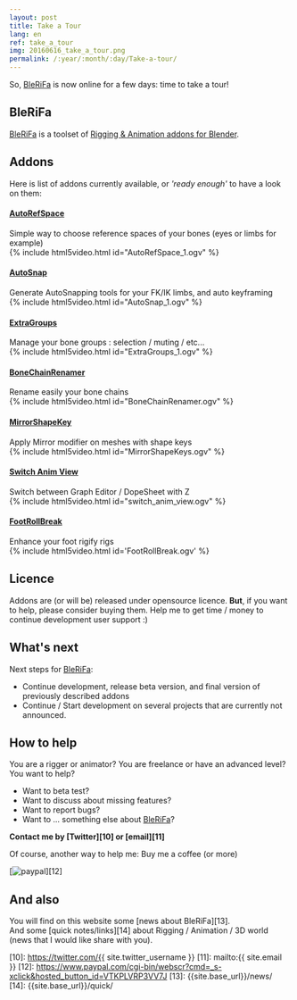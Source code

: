 ```yaml
---
layout: post
title: Take a Tour
lang: en
ref: take_a_tour
img: 20160616_take_a_tour.png
permalink: /:year/:month/:day/Take-a-tour/
---
```


So, [BleRiFa][1] is now online for a few days: time to take a tour!

## BleRiFa
[BleRiFa][1] is a toolset of [Rigging & Animation addons for Blender][2].  

## Addons
Here is list of addons currently available, or *'ready enough'* to have a look on them:

#### [AutoRefSpace][3]
Simple way to choose reference spaces of your bones (eyes or limbs for example)  
{% include html5video.html id="AutoRefSpace_1.ogv" %}
<br/>

#### [AutoSnap][4]
Generate AutoSnapping tools for your FK/IK limbs, and auto keyframing  
{% include html5video.html id="AutoSnap_1.ogv" %}
<br/>

#### [ExtraGroups][5]
Manage your bone groups : selection / muting / etc...  
{% include html5video.html id="ExtraGroups_1.ogv" %}
<br/>

#### [BoneChainRenamer][6]
Rename easily your bone chains  
{% include html5video.html id="BoneChainRenamer.ogv" %}
<br/>

#### [MirrorShapeKey][7]
Apply Mirror modifier on meshes with shape keys  
{% include html5video.html id="MirrorShapeKeys.ogv" %}
<br/>

#### [Switch Anim View][8]
Switch between Graph Editor / DopeSheet with Z  
{% include html5video.html id="switch_anim_view.ogv" %}
<br/>

#### [FootRollBreak][9]
Enhance your foot rigify rigs  
{% include html5video.html id='FootRollBreak.ogv' %}
<br/>

## Licence
Addons are (or will be) released under opensource licence. **But**, if you want to help, please consider buying them. Help me to get time / money to continue development user support :)  


## What's next
Next steps for [BleRiFa][1]:  

* Continue development, release beta version, and final version of previously described addons
* Continue / Start development on several projects that are currently not announced.

## How to help
You are a rigger or animator? You are freelance or have an advanced level? You want to help?  

* Want to beta test?
* Want to discuss about missing features?
* Want to report bugs?
* Want to ... something else about [BleRiFa][1]?  

**Contact me by [Twitter][10] or [email][11]**

Of course, another way to help me: Buy me a coffee (or more)  

[![paypal](https://www.paypalobjects.com/en_US/i/btn/btn_donateCC_LG.gif)][12]

## And also
You will find on this website some [news about BleRiFa][13].  
And some [quick notes/links][14] about Rigging / Animation / 3D world (news that I would like share with you).

[1]: {{site.base_url}}/
[2]: {{site.base_url}}/tools/
[3]: {{site.base_url}}/tools/AutoRefSpace/
[4]: {{site.base_url}}/tools/AutoSnap/
[5]: {{site.base_url}}/tools/ExtraGroups/
[6]: {{site.base_url}}/tools/BoneChainRenamer/
[7]: {{site.base_url}}/tools/MirrorShapeKey/
[8]: {{site.base_url}}/tools/SwitchAnimView/
[9]: {{site.base_url}}/tools/FootRollBreak/
[10]: https://twitter.com/{{ site.twitter_username }}
[11]: mailto:{{ site.email }}
[12]: https://www.paypal.com/cgi-bin/webscr?cmd=_s-xclick&hosted_button_id=VTKPLVRP3VV7J
[13]: {{site.base_url}}/news/
[14]: {{site.base_url}}/quick/
